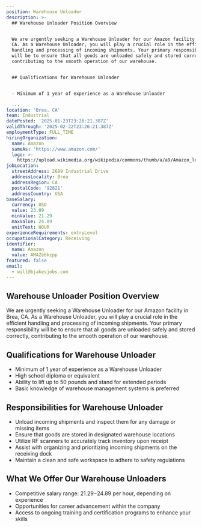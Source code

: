 ```yaml
---
position: Warehouse Unloader
description: >-
  ## Warehouse Unloader Position Overview


  We are urgently seeking a Warehouse Unloader for our Amazon facility in Brea,
  CA. As a Warehouse Unloader, you will play a crucial role in the efficient
  handling and processing of incoming shipments. Your primary responsibility
  will be to ensure that all goods are unloaded safely and stored correctly,
  contributing to the smooth operation of our warehouse.


  ## Qualifications for Warehouse Unloader


  - Minimum of 1 year of experience as a Warehouse Unloader

  ...
location: 'Brea, CA'
team: Industrial
datePosted: '2025-01-23T23:26:21.387Z'
validThrough: '2025-02-22T23:26:21.387Z'
employmentType: FULL_TIME
hiringOrganization:
  name: Amazon
  sameAs: 'https://www.amazon.com/'
  logo: >-
    https://upload.wikimedia.org/wikipedia/commons/thumb/a/a9/Amazon_logo.svg/2560px-Amazon_logo.svg.png
jobLocation:
  streetAddress: 2689 Industrial Drive
  addressLocality: Brea
  addressRegion: CA
  postalCode: '92821'
  addressCountry: USA
baseSalary:
  currency: USD
  value: 23.09
  minValue: 21.29
  maxValue: 24.89
  unitText: HOUR
experienceRequirements: entryLevel
occupationalCategory: Receiving
identifier:
  name: Amazon
  value: AMAZe6kzpp
featured: false
email:
  - will@bjakesjobs.com
---
```




## Warehouse Unloader Position Overview

We are urgently seeking a Warehouse Unloader for our Amazon facility in Brea, CA. As a Warehouse Unloader, you will play a crucial role in the efficient handling and processing of incoming shipments. Your primary responsibility will be to ensure that all goods are unloaded safely and stored correctly, contributing to the smooth operation of our warehouse.

## Qualifications for Warehouse Unloader

- Minimum of 1 year of experience as a Warehouse Unloader
- High school diploma or equivalent
- Ability to lift up to 50 pounds and stand for extended periods
- Basic knowledge of warehouse management systems is preferred

## Responsibilities for Warehouse Unloader

- Unload incoming shipments and inspect them for any damage or missing items
- Ensure that goods are stored in designated warehouse locations
- Utilize RF scanners to accurately track inventory upon receipt
- Assist with organizing and prioritizing incoming shipments on the receiving dock
- Maintain a clean and safe workspace to adhere to safety regulations

## What We Offer Our Warehouse Unloaders

- Competitive salary range: $21.29-$24.89 per hour, depending on experience
- Opportunities for career advancement within the company
- Access to ongoing training and certification programs to enhance your skills